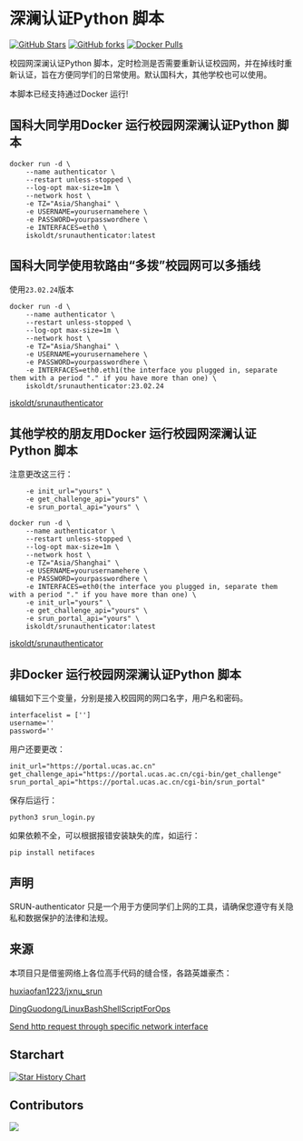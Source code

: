 # 深澜认证Python 脚本

[![GitHub Stars](https://img.shields.io/github/stars/iskoldt-X/SRUN-authenticator.svg?style=flat-square&label=Stars&logo=github)](https://github.com/iskoldt-X/SRUN-authenticator/stargazers)
[![GitHub forks](https://img.shields.io/github/forks/iskoldt-X/SRUN-authenticator.svg?style=flat-square&label=Forks&logo=github)](https://github.com/iskoldt-X/SRUN-authenticator/fork)
[![Docker Pulls](https://img.shields.io/docker/pulls/iskoldt/srunauthenticator.svg?style=flat-square&label=Pulls&logo=docker&color=orange)](https://hub.docker.com/r/iskoldt/srunauthenticator)



校园网深澜认证Python 脚本，定时检测是否需要重新认证校园网，并在掉线时重新认证，旨在方便同学们的日常使用。默认国科大，其他学校也可以使用。

本脚本已经支持通过Docker 运行!

## 国科大同学用Docker 运行校园网深澜认证Python 脚本

```
docker run -d \
    --name authenticator \
    --restart unless-stopped \
    --log-opt max-size=1m \
    --network host \
    -e TZ="Asia/Shanghai" \
    -e USERNAME=yourusernamehere \
    -e PASSWORD=yourpasswordhere \
    -e INTERFACES=eth0 \
    iskoldt/srunauthenticator:latest
```


## 国科大同学使用软路由“多拨”校园网可以多插线

使用`23.02.24`版本

```
docker run -d \
    --name authenticator \
    --restart unless-stopped \
    --log-opt max-size=1m \
    --network host \
    -e TZ="Asia/Shanghai" \
    -e USERNAME=yourusernamehere \
    -e PASSWORD=yourpasswordhere \
    -e INTERFACES=eth0.eth1(the interface you plugged in, separate them with a period "." if you have more than one) \
    iskoldt/srunauthenticator:23.02.24
```

[iskoldt/srunauthenticator](https://hub.docker.com/r/iskoldt/srunauthenticator)

## 其他学校的朋友用Docker 运行校园网深澜认证Python 脚本

注意更改这三行：

```
    -e init_url="yours" \
    -e get_challenge_api="yours" \
    -e srun_portal_api="yours" \
```

```
docker run -d \
    --name authenticator \
    --restart unless-stopped \
    --log-opt max-size=1m \
    --network host \
    -e TZ="Asia/Shanghai" \
    -e USERNAME=yourusernamehere \
    -e PASSWORD=yourpasswordhere \
    -e INTERFACES=eth0(the interface you plugged in, separate them with a period "." if you have more than one) \
    -e init_url="yours" \
    -e get_challenge_api="yours" \
    -e srun_portal_api="yours" \
    iskoldt/srunauthenticator:latest
```

[iskoldt/srunauthenticator](https://hub.docker.com/r/iskoldt/srunauthenticator)

## 非Docker 运行校园网深澜认证Python 脚本

编辑如下三个变量，分别是接入校园网的网口名字，用户名和密码。

```
interfacelist = ['']
username=''
password=''
```

用户还要更改：

```
init_url="https://portal.ucas.ac.cn"
get_challenge_api="https://portal.ucas.ac.cn/cgi-bin/get_challenge"
srun_portal_api="https://portal.ucas.ac.cn/cgi-bin/srun_portal"
```

保存后运行：

```
python3 srun_login.py
```

如果依赖不全，可以根据报错安装缺失的库，如运行：
```
pip install netifaces
```

## 声明

SRUN-authenticator 只是一个用于方便同学们上网的工具，请确保您遵守有关隐私和数据保护的法律和法规。


## 来源
本项目只是借鉴网络上各位高手代码的缝合怪，各路英雄豪杰：

[huxiaofan1223/jxnu_srun](https://github.com/huxiaofan1223/jxnu_srun)

[DingGuodong/LinuxBashShellScriptForOps](https://github.com/DingGuodong/LinuxBashShellScriptForOps/blob/master/projects/WindowsSystemOps/Network/getNetworkStatus.py)

[Send http request through specific network interface](https://stackoverflow.com/questions/48996494/send-http-request-through-specific-network-interface)

## Starchart


[![Star History Chart](https://api.star-history.com/svg?repos=iskoldt-X/SRUN-authenticator&type=Date)](https://star-history.com/#iskoldt-X/SRUN-authenticator&Date)

## Contributors

<a href="https://github.com/iskoldt-X/SRUN-authenticator/graphs/contributors">
  <img src="https://contrib.rocks/image?repo=iskoldt-X/SRUN-authenticator" />
</a>

